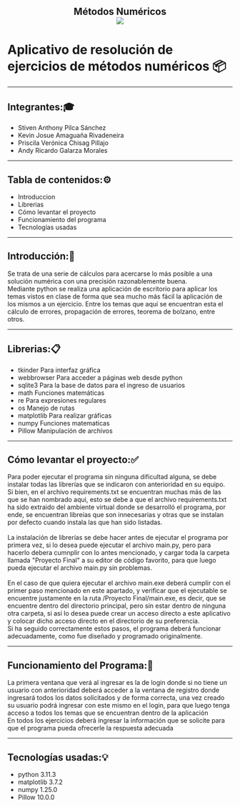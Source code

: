 
<h2><p align="center">  Métodos Numéricos <br>
<img src="https://www.webdevelopersnotes.com/wp-content/uploads/create-a-simple-home-page.png" align="center" />
</p>

# Aplicativo de resolución de ejercicios de métodos numéricos  📦

---
Integrantes:🎓
---
- Stiven Anthony Pilca Sánchez
- Kevin Josue Amaguaña Rivadeneira
- Priscila Verónica Chisag Pillajo
- Andy Ricardo Galarza Morales

---
Tabla de contenidos:⚙️
---
- Introduccion
- Librerias
- Cómo levantar el proyecto
- Funcionamiento del programa
- Tecnologías usadas

---  
Introducción:📖
---  
Se trata de una serie de cálculos para acercarse lo más posible a una solución numérica con una precisión razonablemente buena.<br>
Mediante python se realiza una aplicación de escritorio para aplicar los temas vistos en clase de forma que sea mucho más fácil la aplicación de los mismos a un ejercicio. Entre los temas que aquí se encuentran esta el cálculo de errores, propagación de errores, teorema de bolzano, entre otros.<br>

---  
Librerias:📋
--- 
- tkinder Para interfaz gráfica
- webbrowser Para acceder a páginas web desde python
- sqlite3 Para la base de datos para el ingreso de usuarios
- math Funciones matemáticas
- re Para expresiones regulares
- os Manejo de rutas
- matplotlib Para realizar gráficas
- numpy Funciones matematicas
- Pillow Manipulación de archivos

---
Cómo levantar el proyecto:✅
---
Para poder ejecutar el programa sin ninguna dificultad alguna, se debe instalar todas las librerías que se indicaron con anterioridad en su equipo.<br>Si bien, en el archivo requirements.txt se encuentran muchas más de las que se han nombrado aqui, esto se debe a que el archivo requirements.txt ha sido extraido del ambiente virtual donde se desarrolló el programa, por ende, se encuentran libreías que son innecesarias y otras que se instalan por defecto cuando instala las que han sido listadas.<br><br>
La instalación de librerías se debe hacer antes de ejecutar el programa por primera vez, si lo desea puede ejecutar el archivo main.py, pero para hacerlo debera cumnplir con lo antes mencionado, y cargar toda la carpeta llamada "Proyecto Final" a su editor de código favorito, para que luego pueda ejecutar el archivo main.py sin problemas.<br><br>En el caso de que quiera ejecutar el archivo main.exe deberá cumplir con el primer paso mencionado en este apartado, y verificar que el ejecutable se encuentre justamente en la ruta /Proyecto Final/main.exe, es decir, que se encuentre dentro del directorio principal, pero sin estar dentro de ninguna otra carpeta, si así lo desea puede crear un acceso directo a este aplicativo y colocar dicho acceso directo en el directorio de su preferencia.<br> Si ha seguido correctamente estos pasos, el programa deberá funcionar adecuadamente, como fue diseñado y programado originalmente.

---  
Funcionamiento del Programa:🔧
---
La primera ventana que verá al ingresar es la de login donde si no tiene un usuario con anterioridad deberá acceder a la ventana de registro donde ingresará todos los datos solicitados y de forma correcta, una vez creado su usuario podrá ingresar con este mismo en el login, para que luego tenga acceso a todos los temas que se encuentran dentro de la aplicación<br>
En todos los ejercicios deberá ingresar la información que se solicite para que el programa pueda ofrecerle la respuesta adecuada<br>

---
Tecnologías usadas:💡
---
- python 3.11.3
- matplotlib 3.7.2
- numpy 1.25.0
- Pillow 10.0.0








